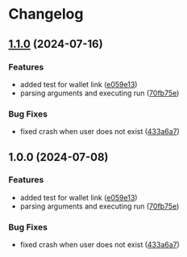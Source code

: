 # Changelog

## [1.1.0](https://github.com/Meniole/command-wallet/compare/v1.0.0...v1.1.0) (2024-07-16)

### Features

- added test for wallet link ([e059e13](https://github.com/Meniole/command-wallet/commit/e059e1329da781194a4f7a928be17015d2b28962))
- parsing arguments and executing run ([70fb75e](https://github.com/Meniole/command-wallet/commit/70fb75e6e970d6439f5d9ba64ee51caa5edaf269))

### Bug Fixes

- fixed crash when user does not exist ([433a6a7](https://github.com/Meniole/command-wallet/commit/433a6a7c3f19b2722df75e7b826bc6b8e0244a1e))

## 1.0.0 (2024-07-08)

### Features

- added test for wallet link ([e059e13](https://github.com/ubiquibot/command-wallet/commit/e059e1329da781194a4f7a928be17015d2b28962))
- parsing arguments and executing run ([70fb75e](https://github.com/ubiquibot/command-wallet/commit/70fb75e6e970d6439f5d9ba64ee51caa5edaf269))

### Bug Fixes

- fixed crash when user does not exist ([433a6a7](https://github.com/ubiquibot/command-wallet/commit/433a6a7c3f19b2722df75e7b826bc6b8e0244a1e))
